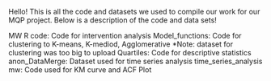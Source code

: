 Hello! This is all the code and datasets we used to compile our work for our MQP project. Below is a description of the code and data sets!

MW R code: Code for intervention analysis
Model_functions: Code for clustering to K-means, K-mediod, Agglomerative *Note: dataset for clustering was too big to upload
Quartiles: Code for descriptive statistics
anon_DataMerge: Dataset used for time series analysis
time_series_analysis mw: Code used for KM curve and ACF Plot
